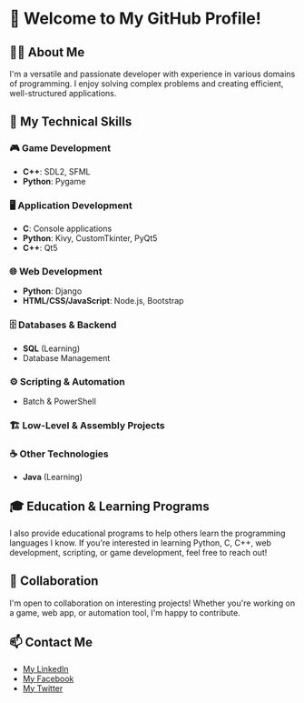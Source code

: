 # 👋 Welcome to My GitHub Profile!

## 🧑‍💻 About Me

I'm a versatile and passionate developer with experience in various domains of programming. 
I enjoy solving complex problems and creating efficient, well-structured applications.

## 🚀 My Technical Skills

### 🎮 Game Development
- **C++**: SDL2, SFML
- **Python**: Pygame

### 🖥️ Application Development
- **C**: Console applications
- **Python**: Kivy, CustomTkinter, PyQt5
- **C++**: Qt5

### 🌐 Web Development
- **Python**: Django
- **HTML/CSS/JavaScript**: Node.js, Bootstrap

### 🗄️ Databases & Backend
- **SQL** (Learning)
- Database Management

### ⚙️ Scripting & Automation
- Batch & PowerShell

### 🏗️ Low-Level & Assembly Projects

### ☕ Other Technologies
- **Java** (Learning)

## 🎓 Education & Learning Programs

I also provide educational programs to help others learn the programming languages I know. If you're interested in learning Python, C, C++, web development, scripting, or game development, feel free to reach out!

## 🤝 Collaboration

I'm open to collaboration on interesting projects! 
Whether you're working on a game, web app, or automation tool, I'm happy to contribute.

## 📫 Contact Me
- [My LinkedIn](https://linkedin.com/in/salem-malola)
- [My Facebook](https://facebook.com/profile.php?Id=61573799728974)
- [My Twitter](https://x.com/SalemMalola)
